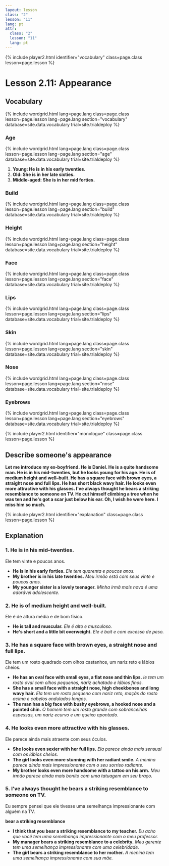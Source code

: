 ```yaml
---
layout: lesson
class: "2"
lesson: "11"
lang: pt
attr:
  class: "2"
  lesson: "11"
  lang: pt
---
```


{% include player2.html identifier="vocabulary" class=page.class lesson=page.lesson %}
# Lesson 2.11: Appearance  


## Vocabulary

{% include wordgrid.html lang=page.lang
		class=page.class 
		lesson=page.lesson 
		lang=page.lang
		section="vocabulary"
		database=site.data.vocabulary 
		trial=site.trialdeploy %}


### Age

{% include wordgrid.html lang=page.lang
		class=page.class 
		lesson=page.lesson 
		lang=page.lang
		section="age"
		database=site.data.vocabulary 
		trial=site.trialdeploy %}


1. **Young: He is in his early twenties.**
2. **Old: She is in her late sixties.**
3. **Middle-aged: She is in her mid forties.**

### Build 

{% include wordgrid.html lang=page.lang
		class=page.class 
		lesson=page.lesson 
		lang=page.lang
		section="build"
		database=site.data.vocabulary 
		trial=site.trialdeploy %}



### Height 

{% include wordgrid.html lang=page.lang
		class=page.class 
		lesson=page.lesson 
		lang=page.lang
		section="height"
		database=site.data.vocabulary 
		trial=site.trialdeploy %}


### Face

{% include wordgrid.html lang=page.lang
		class=page.class 
		lesson=page.lesson 
		lang=page.lang
		section="face"
		database=site.data.vocabulary 
		trial=site.trialdeploy %}


### Lips 

{% include wordgrid.html lang=page.lang
		class=page.class 
		lesson=page.lesson 
		lang=page.lang
		section="lips"
		database=site.data.vocabulary 
		trial=site.trialdeploy %}



### Skin 

{% include wordgrid.html lang=page.lang
		class=page.class 
		lesson=page.lesson 
		lang=page.lang
		section="skin"
		database=site.data.vocabulary 
		trial=site.trialdeploy %}



### Nose 

{% include wordgrid.html lang=page.lang
		class=page.class 
		lesson=page.lesson 
		lang=page.lang
		section="nose"
		database=site.data.vocabulary 
		trial=site.trialdeploy %}


### Eyebrows

{% include wordgrid.html lang=page.lang
		class=page.class 
		lesson=page.lesson 
		lang=page.lang
		section="eyebrows"
		database=site.data.vocabulary 
		trial=site.trialdeploy %}



 


{% include player2.html identifier="monologue" class=page.class lesson=page.lesson %}
## Describe someone's appearance 

**Let me introduce my ex-boyfriend. He is Daniel. He is a quite handsome man. He is in his mid–twenties, but he looks young for his age. He is of medium height and well–built. He has a square face with brown eyes, a straight nose and full lips. He has short black wavy hair. He looks even more attractive with his glasses. I've always thought he bears a striking resemblance to someone on TV. He cut himself climbing a tree when he was ten and he's got a scar just below his ear. Oh, I wish he were here. I miss him so much.**



{% include player2.html identifier="explanation" class=page.class lesson=page.lesson %}
## Explanation


### 1. He is in his mid–twenties.

Ele tem vinte e poucos anos.

- **He is in his early forties.** *Ele tem quarenta e poucos anos.*
- **My brother is in his late twenties.** *Meu irmão está com seus vinte e poucos anos.*
- **My younger sister is a lovely teenager.** *Minha irmã mais nova é uma adorável adolescente.*


### 2. He is of medium height and well-built.

Ele é de altura média e de bom físico.

- **He is tall and muscular.** *Ele é alto e musculoso.*
- **He's short and a little bit overweight.** *Ele é bait e com excesso de peso.*

### 3. He has a square face with brown eyes, a straight nose and full lips.

Ele tem um rosto quadrado com olhos castanhos, um nariz reto e lábios cheios.

- **He has an oval face with small eyes, a flat nose and thin lips.** *le tem um rosto oval com olhos pequenos, nariz achatado e lábios finos.*
- **She has a small face with a straight nose, high cheekbones and long wavy hair.** *Ela tem um rosto pequeno com nariz reto, maçãs do rosto acima e cabelos ondulados longos.*
- **The man has a big face with bushy eyebrows, a hooked nose and a pointed chin.** *O homem tem um rosto grande com sobrancelhas espessas, um nariz ecurvo e um queixo apontado.*

### 4. He looks even more attractive with his glasses. 

Ele parece ainda mais atraente com seus óculos. 

- **She looks even sexier with her full lips.** *Ela parece ainda mais sensual com os lábios cheios.*
- **The girl looks even more stunning with her radiant smile.** *A menina parece ainda mais impressionante com o seu sorriso radiante.*
- **My brother looks even more handsome with a tattoo on his arm.** *Meu irmão parece ainda mais bonito com uma tatuagem em seu braço.*

### 5.  I’ve always thought he bears a striking resemblance to someone on TV.

Eu sempre pensei que ele tivesse uma semelhança impressionante com alguém na TV.

**bear a striking resemblance**

- **I think that you bear a striking resemblance to my teacher.** *Eu acho que você tem uma semelhança impressionante com o meu professor.*
- **My manager bears a striking resemblance to a celebrity.** *Meu gerente tem uma semelhança impressionante com uma celebridade.*
- **The girl bears a striking resemblance to her mother.** *A menina tem uma semelhança impressionante com sua mãe.*
 
